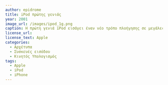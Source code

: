 ```yaml
---
author: epidrome
title: iPod πρώτης γενιάς
year: 2001
image_url: /images/ipod_1g.png
caption: Η πρώτη γενιά iPod εισάγει έναν νέο τρόπο πλοήγησης σε μεγάλες λίστες (μενού) αρχείων μουσικής, τον περιστρεφόμενο τροχό. Ταυτόχρονα, λειτούργησε ως δούρειος ίππος για τη σταδιακή εισαγωγή και την εξοικείωση των χρηστών με κινητές συσκευές διάδρασης, οι οποίες συνδέονται με τον προσωπικό υπολογιστή.
license_url:
license_text: Apple
categories:
  - Αρχέτυπα 
  - Συσκευές εισόδου
  - Κινητός Υπολογισμός
tags:
  - Apple
  - iPod
  - iPhone
---
```

